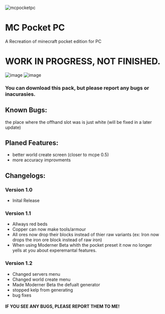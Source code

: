 ![mcpocketpc](https://github.com/user-attachments/assets/9da7669e-818f-4fd1-96f5-5f8146f3d536)
# MC Pocket PC
A Recreation of minecraft pocket edition for PC

# WORK IN PROGRESS, NOT FINISHED.

![image](https://github.com/user-attachments/assets/18f3db75-a438-4062-b37b-7c0fdedc81e6)
![image](https://github.com/user-attachments/assets/492410f7-8b1b-4a8c-a958-0176a8a3472e)

### You can download this pack, but please report any bugs or inacurasies.

## Known Bugs:
the place where the offhand slot was is just white (will be fixed in a later update)

## Planed Features:
- better world create screen (closer to mcpe 0.5)
- more accuracy improvments

## Changelogs:

### Version 1.0
- Inital Release

### Version 1.1
- Allways red beds
- Copper can now make tools/armour
- All ores now drop their blocks instead of thier raw variants (ex: Iron now drops the iron ore block instead of raw iron)
- When using Moderner Beta whith the pocket preset it now no longer yells at you about experemantal features.

### Version 1.2
- Changed servers menu
- Changed world create menu
- Made Moderner Beta the defualt generator
- stopped kelp from generating
- bug fixes

#### IF YOU SEE ANY BUGS, PLEASE REPORT THEM TO ME!
